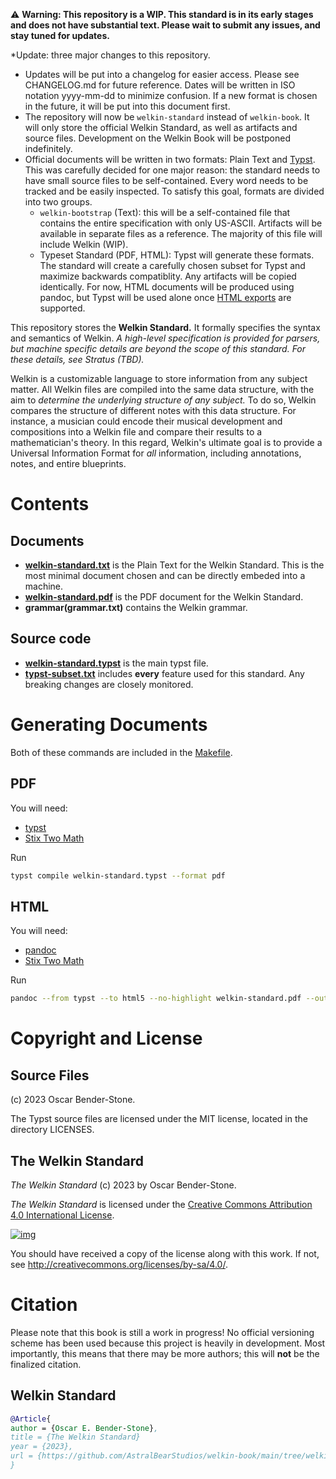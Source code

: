 ⚠ **Warning: This repository is a WIP. This standard is in its early stages and does not have substantial text. Please wait to submit any issues, and stay tuned for updates.**

*Update: three major changes to this repository.
- Updates will be put into a changelog for easier access. Please see CHANGELOG.md for future reference. Dates will be written in ISO notation yyyy-mm-dd to minimize confusion. If a new format is chosen in the future, it will be put into this document first.
- The repository will now be `welkin-standard` instead of `welkin-book`. It will only store the official Welkin Standard, as well as artifacts and source files.
Development on the Welkin Book will be postponed indefinitely.
- Official documents will be written in two formats: Plain Text and [Typst](https://github.com/typst/typst). This was carefully decided for one major reason: the standard needs to have small source files to be self-contained. Every word needs to be tracked and be easily inspected. To satisfy this goal, formats are divided into two groups. 
    - `welkin-bootstrap` (Text): this will be a self-contained file that contains the entire specification with only US-ASCII. Artifacts will be available in separate files as a reference. The majority of this file will include Welkin (WIP).
    - Typeset Standard (PDF, HTML): Typst will generate these formats. The standard will create a carefully chosen subset for Typst and maximize backwards compatiblity. Any artifacts will be copied identically. For now, HTML documents will be produced using pandoc, but Typst will be used alone once [HTML exports](https://github.com/typst/typst/issues/721) are supported.

This repository stores the **Welkin Standard.** It formally specifies the syntax and semantics of Welkin. *A high-level specification is provided for parsers, but machine specific details are beyond the scope of this standard. For these details, see Stratus (TBD).* 

Welkin is a customizable language to store information from any subject matter. All Welkin files are compiled into the same data structure, with the aim to *determine the underlying structure of any subject.* To do so, Welkin compares the structure of different notes with this data structure. For instance, a musician could encode their musical development and compositions into a Welkin file and compare their results to a mathematician's theory. In this regard, Welkin's ultimate goal is to provide a Universal Information Format for *all* information, including annotations, notes, and entire blueprints.

# Contents 

## Documents

- **[welkin-standard.txt](welkin-standard.txt)** is the Plain Text for the Welkin Standard. This is the most minimal document chosen
and can be directly embeded into a machine.
- **[welkin-standard.pdf](welkin-standard.pdf)** is the PDF document for the Welkin Standard.
- **grammar(grammar.txt)** contains the Welkin grammar.

## Source code
- **[welkin-standard.typst](welkin-standard.typst)** is the main typst file.
- **[typst-subset.txt](typst-subset.txt)** includes **every** feature used for this standard. Any breaking changes are closely monitored.

# Generating Documents
Both of these commands are included in the [Makefile](Makefile).

## PDF
You will need:
- [typst](https://github.com/typst/typst)
- [Stix Two Math](https://www.stixfonts.org/)

Run
```bash
typst compile welkin-standard.typst --format pdf
```

## HTML
You will need:
- [pandoc](https://github.com/jgm/pandoc)
- [Stix Two Math](https://www.stixfonts.org/)

Run
```bash
pandoc --from typst --to html5 --no-highlight welkin-standard.pdf --output welkin-standard.html
```

# Copyright and License

## Source Files

(c) 2023 Oscar Bender-Stone.

The Typst source files are licensed under the MIT license, located in the directory LICENSES.

## The Welkin Standard

*The Welkin Standard* (c) 2023 by Oscar Bender-Stone.

*The Welkin Standard* is licensed under the [Creative Commons Attribution 4.0 International License](http://creativecommons.org/licenses/by/4.0/).

[![img](http://i.creativecommons.org/l/by/3.0/80x15.png)](http://creativecommons.org/licenses/by/3.0/deed)

You should have received a copy of the license along with this
work. If not, see <http://creativecommons.org/licenses/by-sa/4.0/>.

# Citation
Please note that this book is still a work in progress! No official versioning scheme has been used because this project is heavily in development.
Most importantly, this means that there may be more authors; this will **not** be the finalized citation.

## Welkin Standard

``` bibtex
@Article{
author = {Oscar E. Bender-Stone},
title = {The Welkin Standard}
year = {2023},
url = {https://github.com/AstralBearStudios/welkin-book/main/tree/welkin-standard.pdf},
}
```




